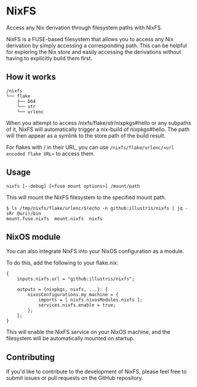 # NixFS

Access any Nix derivation through filesystem paths with NixFS.

NixFS is a FUSE-based filesystem that allows you to access any Nix derivation by simply accessing a corresponding path. This can be helpful for exploring the Nix store and easily accessing the derivations without having to explicitly build them first.

## How it works

```
/nixfs
└── flake
    ├── b64
    └── str
    └── urlenc
```

When you attempt to access /nixfs/flake/str/nixpkgs#hello or any subpaths of it, NixFS will automatically trigger a nix-build of nixpkgs#hello. The path will then appear as a symlink to the store path of the build result.

For flakes with / in their URL, you can use `/nixfs/flake/urlenc/<url encoded flake URL>` to access them.

## Usage

```
nixfs [--debug] [<fuse mount options>] /mount/path
```

This will mount the NixFS filesystem to the specified mount path.

```
$ ls /tmp/nixfs/flake/urlenc/$(echo -n github:illustris/nixfs | jq -sRr @uri)/bin
mount.fuse.nixfs  mount.nixfs  nixfs
```

## NixOS module

You can also integrate NixFS into your NixOS configuration as a module.

To do this, add the following to your flake.nix:

```
{
	inputs.nixfs.url = "github:illustris/nixfs";
	
	outputs = {nixpkgs, nixfs, ...}: {
		nixosConfigurations.my_machine = {
			imports = [ nixfs.nixosModules.nixfs ];
			services.nixfs.enable = true;
		};
	};
}
```

This will enable the NixFS service on your NixOS machine, and the filesystem will be automatically mounted on startup.

## Contributing

If you'd like to contribute to the development of NixFS, please feel free to submit issues or pull requests on the GitHub repository.
